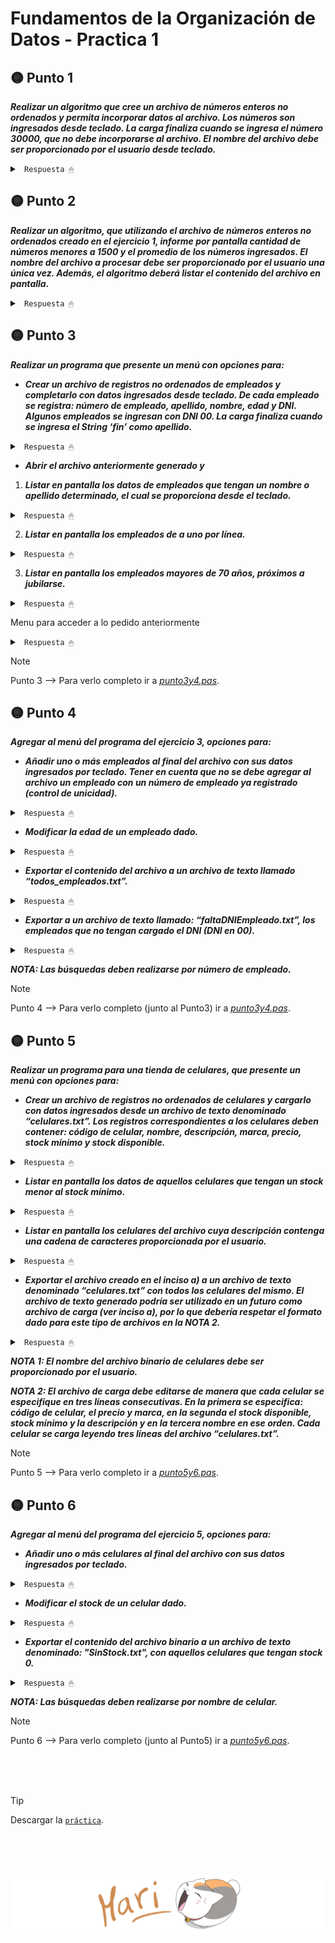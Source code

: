 # Fundamentos de la Organización de Datos - Practica 1


## 🟡 Punto 1

***Realizar un algoritmo que cree un archivo de números enteros no ordenados y permita incorporar datos al archivo. Los números son ingresados desde teclado. La carga finaliza cuando se ingresa el número 30000, que no debe incorporarse al archivo. El nombre del archivo debe ser proporcionado por el usuario desde teclado.***

<details><summary> <code> Respuesta 🖱 </code></summary><br>

~~~
Program punto1;
type
    numeros = file of integer;
procedure recorro(var aN:numeros);
var 
	num:integer;
begin
	reset(aN);
	while (not eof(aN)) do begin
        read(aN,num); 
        writeln(num);
    end;
    close(aN);
end;
var
    archivoN : numeros;
    num : integer;
    nombre : string;
begin
    writeln ('Ingrese el nombre del archivo');
    read(nombre);
    Assign(archivoN,nombre);
    Rewrite(archivoN);
    read(num);
    while (num <> 30000) do begin
        write(archivoN,num);
        read(num);
    end;
    close(archivoN);
    recorro(archivoN);
end.
~~~

</details>

## 🟡 Punto 2

***Realizar un algoritmo, que utilizando el archivo de números enteros no ordenados creado en el ejercicio 1, informe por pantalla cantidad de números menores a 1500 y el promedio de los números ingresados. El nombre del archivo a procesar debe ser proporcionado por el usuario una única vez. Además, el algoritmo deberá listar el contenido del archivo en pantalla.***

<details><summary> <code> Respuesta 🖱 </code></summary><br>

~~~
Program punto2;
type
    numeros = file of integer;
procedure procesar(var aN:numeros; var prom:real; var men:integer);
var 
	num,suma,cant:integer;
begin
	reset(aN);
    suma:=0;
	while (not eof(aN)) do begin
        read(aN,num); 
        writeln(num);
        suma:=suma+num;     {suma y cant son para sacar el promedio}
        cant:=cant+1;
        if (num<1500)then 
            men:=men+1
    end;
    close(aN);
    if (cant<>0) then
        prom:=suma/cant;
end;
var
    archivoN : numeros;
    prom: real;
    num,men: integer;
    nombre : string;
begin
    writeln ('Ingrese el nombre del archivo'); {ingreso nombre y lo asigno al archivo}
    read(nombre);
    Assign(archivoN,nombre);    {conecto nombre fisico y nombre logico}
    Rewrite(archivoN);          {creo el archivo}
    read(num);
    while (num <> 30000) do begin
        write(archivoN,num);
        read(num);
    end;
    close(archivoN);            {cierro el archivo}
    men:=0;
    procesar(archivoN,prom,men);
    WriteLn('Cantidad de numeros menores a 1500: ',men);
    WriteLn('Promedio de los numeros ingresados: ',prom);
end.
~~~

</details>

## 🟡 Punto 3

***Realizar un programa que presente un menú con opciones para:***

* ***Crear un archivo de registros no ordenados de empleados y completarlo con datos ingresados desde teclado. De cada empleado se registra: número de empleado, apellido, nombre, edad y DNI. Algunos empleados se ingresan con DNI 00. La carga finaliza cuando se ingresa el String ‘fin’ como apellido.***

<details><summary> <code> Respuesta 🖱 </code></summary><br>

~~~
Program punto3;
type
    empleR = record
        nro:integer;
        edad:integer;
        dni:integer;
        apell:string[20];
        nomb:string[20];
    end;
    empleado = file of empleR;
{asignar nombre a archivo}
procedure asignar(var arc_emp:empleado);
var
    nombre:string[15];
begin
    WriteLn('Ingrese nombre de archivo: ');
    readln(nombre);
    Assign(arc_emp,nombre);
end;
{cargar empleados hasta ingresar el ape "fin"}
procedure carga(var arc_emp: empleado);
var
    emp:empleR;
begin
    Rewrite(arc_emp);
    WriteLn('Ingrese apellido, numero, edad, dni y nombre: ');
    ReadLn(emp.apell);
    while(emp.apell<>'fin')do begin
      ReadLn(emp.nro);
      ReadLn(emp.edad);
      ReadLn(emp.dni);
      ReadLn(emp.nomb);
      write(arc_emp,emp);
      ReadLn(emp.apell);
    end;
    Close(arc_emp);
end;
{programa principal}
var
    arc_emp:empleado;
begin
    asignar(arc_emp);
    carga(arc_emp);
end.
~~~

</details>

* ***Abrir el archivo anteriormente generado y***

1. ***Listar en pantalla los datos de empleados que tengan un nombre o apellido determinado, el cual se proporciona desde el teclado.***

<details><summary> <code> Respuesta 🖱 </code></summary><br>

~~~
{muestra un empleado en pantalla}
procedure mostrarEmpl(emp:empleR);
begin
    WriteLn('Apellido: ',emp.apell,' | Nombre: ',emp.nomb,' | Nro de empleado: ',
    emp.nro,' | Edad: ',emp.edad,' | DNI: ',emp.dni);
end;
{buscar un empleado a partir de un nombre o un apellido}
procedure buscar(var arc_emp:empleado);
var
    nom_ape:string[20];
    emp:empleR;
begin
    WriteLn('Ingrese nombre o apellido: ');
    ReadLn(nom_ape);
    Reset(arc_emp);
    while(not eof(arc_emp)) do begin
      Read(arc_emp,emp);
      if (emp.nomb=nom_ape)or(emp.apell=nom_ape) then
        mostrarEmpl(emp);
    end;
    Close(arc_emp);
end;
~~~

</details>

2. ***Listar en pantalla los empleados de a uno por línea.***

<details><summary> <code> Respuesta 🖱 </code></summary><br>

~~~
{muestra todos los empleados cargados}
procedure mostrarTodo(var arc_emp:empleado);
var
    emp:empleR;
begin
    Reset(arc_emp);
    while(not eof(arc_emp))do begin
        Read(arc_emp,emp);
        mostrarEmpl(emp); {codigo subido en el inciso anterior}
    end;
    Close(arc_emp);
end;
~~~

</details>

3. ***Listar en pantalla los empleados mayores de 70 años, próximos a jubilarse.***

<details><summary> <code> Respuesta 🖱 </code></summary><br>

~~~
{mostrar empleados mayores de 70 años}
procedure mayoresSetenta(var arc_emp:empleado);
var
    emp:empleR;
begin
    Reset(arc_emp);
    while (not eof(arc_emp)) do begin
        Read(arc_emp,emp);
        if(emp.edad>70)then
          mostrarEmpl(emp); {codigo subido en el inciso anterior}
    end;
    Close(arc_emp);
end;
~~~

</details>

Menu para acceder a lo pedido anteriormente

<details><summary> <code> Respuesta 🖱 </code></summary><br>

~~~
{menu}
procedure menu(var arc_emp:empleado);
var
    opMenu:integer;
begin
    opMenu:=4;
    while(opMenu<>0)do begin
      writeln('Ingrese la opcion que desea');
      writeln('1 --> Buscar empleado por nombre o apellido.');
      writeln('2 --> Mostrar todos los empleados.');
      writeln('3 --> Mostrar los empleados mayores de 70 años.');
      writeln('Cualquier otro --> Salir.');
      read(opMenu);
      case opMenu of
        1:buscar(arc_emp);
        2:mostrarTodo(arc_emp);
        3:mayoresSetenta(arc_emp);
      end;
    end;
end;
~~~

</details>

>[!NOTE]
>
> Punto 3 --> Para verlo completo ir a [*punto3y4.pas*](/practica1/punto3y4.pas).

## 🟡 Punto 4

***Agregar al menú del programa del ejercicio 3, opciones para:***

* ***Añadir uno o más empleados al final del archivo con sus datos ingresados por teclado. Tener en cuenta que no se debe agregar al archivo un empleado con un número de empleado ya registrado (control de unicidad).***

<details><summary> <code> Respuesta 🖱 </code></summary><br>

Debo agregar la opcion de carga en el menu (opción = 4). Luego modificar el procedimiento para cargar nuevos empleados preguntando si el número de empleado ya existe, y sino no lo cargo.
Además agrego la función para verificar si el empleado existe (que va a devolver un boolean). Función a continuación:

~~~
{PUNTO4 --> verificar si el empleado a agregar existe o no}
function existe(arc_emp:empleado;integer: nro):boolean;
var
    aux:boolean;
    emp:empleR;
begin
    reset(arc_emp);
    aux:=false;
    while(not eof(arc_emp) and (aux=false)) do begin
      Read(arc_emp,emp);
      if(emp.nro = nro) then
        aux:=true;
    end;
    return := aux;
end;
~~~

</details>

* ***Modificar la edad de un empleado dado.***

<details><summary> <code> Respuesta 🖱 </code></summary><br>

Debo agregar la opcion de modificacion de la edad de un empleado en el menu (opción = 5). Luego agrego la función para modificar la edad del empleado a continuación:

~~~
{PUNTO4 --> modificar la edad de un empleado dado}
procedure cambioEdad(var arc_emp:empleado);
var
    numEmp,edad:integer;
    emp:empleR;
    aux:Boolean;
begin
    aux:=false;
    WriteLn('Ingrese numero de empleado: ');
    ReadLn(numEmp);
    Reset(arc_emp);
    while(not eof(arc_emp) and aux=false) do begin
      Read(arc_emp,emp);
      if (emp.num=numEmp) then 
        aux:=true;
    end;
    if (aux) then begin
        WriteLn('Ingrese nueva edad de empleado: ');
        ReadLn(edad);
        seek(arc_emp,FilePos(arc_emp)-1);
        emp.edad:=edad;
        Write(arc_emp,emp);
    end
    else 
        WriteLn('El numero ingresado no coincide con ningún empleado registrado.');
    Close(arc_emp);
end;
~~~

</details>

* ***Exportar el contenido del archivo a un archivo de texto llamado “todos_empleados.txt”.***

<details><summary> <code> Respuesta 🖱 </code></summary><br>

Agrego la opcion para exportar al menu (opción = 6) y luego el procedimiento para exportar el archivo a un archivo de texto.

~~~
{PUNTO4 --> exportar a archivo de texto}
procedure exportar(var arc_emp:empleado);
var
    txt: Text;
    emp:empleR;
begin 
    Assign(txt, 'todos_empleados.txt');
    reset(arc_emp);
    Rewrite(txt);
    while (not eof(arc_emp)) do begin 
        read(arc_emp, emp);
        writeln(txt,
        ' ',emp.nro,
        ' ',emp.edad,
        ' ',emp.dni,
        ' ',emp.apell,
        ' ',emp.nomb);
    end;
    close(arc_emp);
    close(txt);
end;
~~~

</details>

* ***Exportar a un archivo de texto llamado: “faltaDNIEmpleado.txt”, los empleados que no tengan cargado el DNI (DNI en 00).***

<details><summary> <code> Respuesta 🖱 </code></summary><br>

Agrego la opcion para exportar al menu los datos de los empleados que no tienen el dni cargado (opción = 7) y luego el procedimiento para exportar el archivo a un archivo de texto.

~~~
{PUNTO4 --> exportar a archivo de texto los empleados sin DNI cargado}
procedure exportarSinDNI(var arc_emp:empleado);
var
    txt: Text;
    emp:empleR;
begin 
    Assign(txt, 'faltaDNIEmpleado.txt');
    reset(arc_emp);
    Rewrite(txt);
    while (not eof(arc_emp)) do begin 
        read(arc_emp, emp);
        if(emp.dni=0)then
            writeln(txt,
            ' ',emp.nro,
            ' ',emp.edad,
            ' ',emp.dni,
            ' ',emp.apell,
            ' ',emp.nomb);
    end;
    close(arc_emp);
    close(txt);
end;
~~~

</details>

***NOTA: Las búsquedas deben realizarse por número de empleado.***

>[!NOTE]
>
> Punto 4 --> Para verlo completo (junto al Punto3) ir a [*punto3y4.pas*](/practica1/punto3y4.pas).

## 🟡 Punto 5

***Realizar un programa para una tienda de celulares, que presente un menú con opciones para:***

* ***Crear un archivo de registros no ordenados de celulares y cargarlo con datos ingresados desde un archivo de texto denominado “celulares.txt”. Los registros correspondientes a los celulares deben contener: código de celular, nombre, descripción, marca, precio, stock mínimo y stock disponible.***

<details><summary> <code> Respuesta 🖱 </code></summary><br>

~~~
Program punto5;
type
    celR = record
        cod: integer;
        nombre: string[15];
        descr: string[50];
        marca: string[15];
        precio: real;
        stockMin: integer;
        stockDisp: integer;
    end;
    celulares = file of celR;

{asignar nombre al archivo (NOTA1)}
procedure asignar(var arc_cel:celulares);
var
    nombre:string[15];
begin
    WriteLn('Ingrese nombre de archivo: ');
    readln(nombre);
    Assign(arc_cel,nombre);
end;

{carga de registros de celulares (no ordenados) desde un archivo de texto}
procedure carga(var arc_cel:celulares);
var
    txt:Text;
    c:celR;
begin
    asignar(arc_cel); {Asigno nombre al archivo}
    Rewrite(arc_cel); {Abro archivo en donde guardaré los datos (por primera vez)}
    Assignn(txt,'celulares.txt');
    Reset(txt); {Reabro archivo desde donde voy a leer}
    while(not Eof(txt)) do begin {siempre poner los string al final de la linea}
        readln(txt,c.cod,c.precio,c.marca); {carga especificada en NOTA2}
        readln(txt,c.stockDisp,c.stockMin,c.descr);
        readln(txt,c.nombre);
        write(arc_cel, c);
    end;
    Close(arc_cel);
    Close(txt);
end;

{programa pincipal}
var
    arc_cel:celulares;
begin
    carga(arc_cel);  
end.
~~~

</details>

* ***Listar en pantalla los datos de aquellos celulares que tengan un stock menor al stock mínimo.***

<details><summary> <code> Respuesta 🖱 </code></summary><br>

~~~
procedure imprCel(c:celR);
begin
    WriteLn('Codigo: '+ c.cod + ', Nombre: ' + c.nombre +
    ', Descripción: '+ c.descr + ', Marca: ' + c.marca + 
    ', Precio: ' + c.precio + ', Stock Minimo: ' + c.stockMin + 
    ', Stock Disponible: ' + c.stockDisp);
end;

{Listar en pantalla celulares con un stock menor al stock mínimo.}
procedure listarStkMenor(var arc_cel:celulares);
var
    c:celR;
    aux:Boolean;
begin
    reset(arc_cel);
    aux:=false;
    {Leo uno por uno los celulares del archivo de celulares}
    while (not Eof(arc_cel)) do begin
      Read(arc_cel,c);
      if(c.stockDisp < c.stockMin) then begin {Comparo los stock}
        if(not aux) then begin
          WriteLn('Celulares con un stock menor al stock minimo: ');
          aux:=true;
        end;
        {Muestro en pantalla los que el stock es menor al minimo (PROCED)}
        imprCel(c);
      end;
    end;
    if(not aux)then
      WriteLn('No se encontraron celulares con un stock menor al mínimo.');
    Close(arc_cel);
end;
~~~

</details>

* ***Listar en pantalla los celulares del archivo cuya descripción contenga una cadena de caracteres proporcionada por el usuario.***

<details><summary> <code> Respuesta 🖱 </code></summary><br>

~~~
{Listar en pantalla celulares cuya descripción tenga cadena de caracteres dada por el usuario.}
procedure buscarDesc(var arc_cel:celulares);
var
    des: string[50];
    aux: Boolean;
    c: celR;
begin
    Reset(arc_cel);
    aux:=false;
    WriteLn('Ingrese descripción: ');
    ReadLn(aux);
    while (not Eof(arc_cel)) do begin
      Read(arc_cel,c);
      if(aux = c.descr) then begin
        if(not aux) then begin
            aux:=true;
            WriteLn('Lista de celulares que coinciden con la descripción ingresada: ');
        end;
      end;
      imprCel(c);
    end;
    if(not aux)then 
        WriteLn('No se encontraron coincidencias.');
    Close(arc_cel);
end;
~~~

</details>

* ***Exportar el archivo creado en el inciso a) a un archivo de texto denominado “celulares.txt” con todos los celulares del mismo. El archivo de texto generado podría ser utilizado en un futuro como archivo de carga (ver inciso a), por lo que debería respetar el formato dado para este tipo de archivos en la NOTA 2.***

<details><summary> <code> Respuesta 🖱 </code></summary><br>

~~~
{Exportar el archivo creado en a) al archivo de texto: “celulares.txt”, respetando el formato dado en la NOTA 2.}
procedure exportar(var arc_cel: celulares);
var
    txt: Text;
    c: celR;
begin
    {abro el archivo creado en a)}
    Reset(arc_cel);
    {creo y abro el archivo “celulares.txt”}
    Assign(txt,'celulares.txt');
    Rewrite(txt);
    {voy leyendo y exportando los celulares uno a uno (NOTA2)}
    while (not Eof(arc_cel)) do begin
      Read(arc_cel,c);
      WriteLn(txt,c.cod,' ',c.precio,' ',c.marca); {NOTA 2 --> Linea1: código, precio y marca}
      WriteLn(txt,c.stockDisp,' ', c.stockMin, ' ', c.descr); {NOTA 2 --> Linea2: stock disponible, stock mínimo y descripción}
      WriteLn(txt,c.nombre,' '); {NOTA 2 --> Linea3: nombre}
    end;
    {cierro ambos archivos}
    Close(arc_cel);
    Close(txt);
end;
~~~

</details>

***NOTA 1: El nombre del archivo binario de celulares debe ser proporcionado por el usuario.***

***NOTA 2: El archivo de carga debe editarse de manera que cada celular se especifique en tres líneas consecutivas. En la primera se especifica: código de celular, el precio y marca, en la segunda el stock disponible, stock mínimo y la descripción y en la tercera nombre en ese orden. Cada celular se carga leyendo tres líneas del archivo “celulares.txt”.***

>[!NOTE]
>
> Punto 5 --> Para verlo completo ir a [*punto5y6.pas*](/practica1/punto5y6.pas).

## 🟡 Punto 6

***Agregar al menú del programa del ejercicio 5, opciones para:***

* ***Añadir uno o más celulares al final del archivo con sus datos ingresados por teclado.***

<details><summary> <code> Respuesta 🖱 </code></summary><br>

~~~
procedure leerCel(var c:celR);
begin
    WriteLn('Ingrese codigo, precio, marca, stock disponible, stock minimo, descripcion y nombre');
    readln(c.cod);
    readln(c.precio);
    readln(c.marca);
    readln(c.stockDisp);
    readln(c.stockMin);
    readln(c.descr);
    readln(c.nombre);
end;

{PUNTO6: Añadir uno o más celulares al final del archivo con datos ingresados por teclado.}
procedure añadir(var arc_cel: celulares);
var
    c:celR;
    opcion:Char;
    ok:Boolean;
begin
    ok:=true;
    Reset(arc_cel);
    Seek(arc_cel,FileSize(arc_cel));
    while (ok) do begin
      leerCel(c);
      WriteLn('Indique si quiere ingresar otro celular [s/n]');
      ReadLn(opcion);
      if(opcion='n')then
        ok:=false;
      Write(arc_cel,c);
    end;
    Close(arc_cel);
end;
~~~

</details>

* ***Modificar el stock de un celular dado.***

<details><summary> <code> Respuesta 🖱 </code></summary><br>

~~~
{PUNTO6: Modificar el stock de un celular dado.}
procedure modificarStock(var arc_cel:celulares);
var
    c:celR;
    aux:string[15];
    encontre:Boolean;
begin
    Reset(arc_cel);
    encontre:=false;
    {Pedir que ingrese el nombre del celular}
    WriteLn('Ingrese el nombre del celular que busca: ');
    ReadLn(aux);
    {Recorrer el archivo de celulares para buscar el celular}
    while (not Eof(arc_cel) and (not encontre)) do begin
      read(arc_cel,c);
      if(c.nombre=aux) then
        encontre:=true;
    end;
    if(encontre)then begin {Si encuentro el celular}
      WriteLn ('Ingrese nuevo stock'); {Cambio el stock}
      ReadLn(c.stockDisp);
      Write(arc_cel,c); 
    end
    else {si no lo encuentro}
      WriteLn('El celular no se encuentra en el archivo.'); {aviso que no lo encontre}
    Close(arc_cel);
end;
~~~

</details>

* ***Exportar el contenido del archivo binario a un archivo de texto denominado: "SinStock.txt", con aquellos celulares que tengan stock 0.***

<details><summary> <code> Respuesta 🖱 </code></summary><br>

~~~

~~~

</details>

***NOTA: Las búsquedas deben realizarse por nombre de celular.***

>[!NOTE]
>
> Punto 6 --> Para verlo completo (junto al Punto5) ir a [*punto5y6.pas*](/practica1/punto5y6.pas).

<br>
<br>
<br>

>[!TIP]
>
> Descargar la [<code>práctica</code>](https://drive.google.com/file/d/1oVU2CYF7ZRFz3GPg8pN85K9uvSB5Cjsv/view?usp=sharing).


<br>
<br>
<br>


<p><img align="center" src="https://github.com/Marimari2342/Marimari2342/blob/main/firmagith.png" alt="marigit"/></p>

